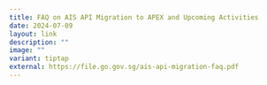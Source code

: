 ```yaml
---
title: FAQ on AIS API Migration to APEX and Upcoming Activities
date: 2024-07-09
layout: link
description: ""
image: ""
variant: tiptap
external: https://file.go.gov.sg/ais-api-migration-faq.pdf
---
```

